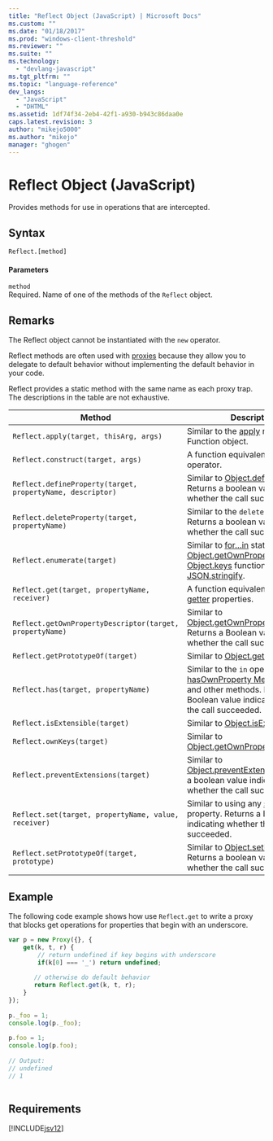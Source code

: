 ```yaml
---
title: "Reflect Object (JavaScript) | Microsoft Docs"
ms.custom: ""
ms.date: "01/18/2017"
ms.prod: "windows-client-threshold"
ms.reviewer: ""
ms.suite: ""
ms.technology: 
  - "devlang-javascript"
ms.tgt_pltfrm: ""
ms.topic: "language-reference"
dev_langs: 
  - "JavaScript"
  - "DHTML"
ms.assetid: 1df74f34-2eb4-42f1-a930-b943c86daa0e
caps.latest.revision: 3
author: "mikejo5000"
ms.author: "mikejo"
manager: "ghogen"
---
```

# Reflect Object (JavaScript)
Provides methods for use in operations that are intercepted.  
  
## Syntax  
  
```  
Reflect.[method]  
```  
  
#### Parameters  
 `method`  
 Required. Name of one of the methods of the `Reflect` object.  
  
## Remarks  
 The Reflect object cannot be instantiated with the `new` operator.  
  
 Reflect methods are often used with [proxies](../../javascript/reference/proxy-object-javascript.md) because they allow you to delegate to default behavior without implementing the default behavior in your code.  
  
 Reflect provides a static method with the same name as each proxy trap. The descriptions in the table are not exhaustive.  
  
|Method|Description|  
|------------|-----------------|  
|`Reflect.apply(target, thisArg, args)`|Similar to the [apply](../../javascript/reference/apply-method-function-javascript.md) method of the Function object.|  
|`Reflect.construct(target, args)`|A function equivalent for the `new` operator.|  
|`Reflect.defineProperty(target, propertyName, descriptor)`|Similar to [Object.defineProperty](../../javascript/reference/object-defineproperty-function-javascript.md). Returns a boolean value indicating whether the call succeeded.|  
|`Reflect.deleteProperty(target, propertyName)`|Similar to the `delete` statement. Returns a boolean value indicating whether the call succeeded.|  
|`Reflect.enumerate(target)`|Similar to [for…in](../../javascript/reference/for-dot-dot-dot-in-statement-javascript.md) statement, [Object.getOwnPropertySymbols](../../javascript/reference/object-getownpropertysymbols-function-javascript.md), [Object.keys](../../javascript/reference/object-keys-function-javascript.md) function, and [JSON.stringify](../../javascript/reference/json-stringify-function-javascript.md).|  
|`Reflect.get(target, propertyName, receiver)`|A function equivalent for any [getter](../../javascript/creating-objects-javascript.md) properties.|  
|`Reflect.getOwnPropertyDescriptor(target, propertyName)`|Similar to [Object.getOwnPropertyDescriptor](../../javascript/reference/object-getownpropertydescriptor-function-javascript.md). Returns a Boolean value indicating whether the call succeeded.|  
|`Reflect.getPrototypeOf(target)`|Similar to [Object.getPrototypeOf](../../javascript/reference/object-getprototypeof-function-javascript.md).|  
|`Reflect.has(target, propertyName)`|Similar to the `in` operator, [hasOwnProperty Method (Object)](../../javascript/reference/hasownproperty-method-object-javascript.md), and other methods. Returns a Boolean value indicating whether the call succeeded.|  
|`Reflect.isExtensible(target)`|Similar to [Object.isExtensible](../../javascript/reference/object-isextensible-function-javascript.md).|  
|`Reflect.ownKeys(target)`|Similar to [Object.getOwnPropertyNames](../../javascript/reference/object-getownpropertynames-function-javascript.md).|  
|`Reflect.preventExtensions(target)`|Similar to [Object.preventExtensions](../../javascript/reference/object-preventextensions-function-javascript.md). Returns a boolean value indicating whether the call succeeded.|  
|`Reflect.set(target, propertyName, value, receiver)`|Similar to using any [setter](../../javascript/creating-objects-javascript.md) property. Returns a Boolean value indicating whether the call succeeded.|  
|`Reflect.setPrototypeOf(target, prototype)`|Similar to [Object.setPrototypeOf](../../javascript/reference/object-setprototypeof-function-javascript.md). Returns a boolean value indicating whether the call succeeded.|  
  
## Example  
 The following code example shows how use `Reflect.get` to write a proxy that blocks get operations for properties that begin with an underscore.  
  
```javascript  
var p = new Proxy({}, {  
    get(k, t, r) {  
        // return undefined if key begins with underscore  
        if(k[0] === '_') return undefined;  
  
       // otherwise do default behavior  
       return Reflect.get(k, t, r);  
    }  
});  
  
p._foo = 1;  
console.log(p._foo);  
  
p.foo = 1;  
console.log(p.foo);  
  
// Output:  
// undefined  
// 1  
  
```  
  
## Requirements  
 [!INCLUDE[jsv12](../../javascript/reference/includes/jsv12-md.md)]
